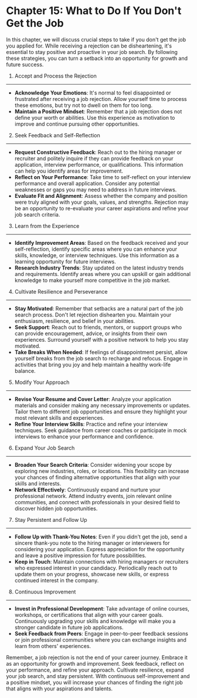 Chapter 15: What to Do If You Don't Get the Job
===============================================

In this chapter, we will discuss crucial steps to take if you don't get the job you applied for. While receiving a rejection can be disheartening, it's essential to stay positive and proactive in your job search. By following these strategies, you can turn a setback into an opportunity for growth and future success.

1. Accept and Process the Rejection
-----------------------------------

* **Acknowledge Your Emotions**: It's normal to feel disappointed or frustrated after receiving a job rejection. Allow yourself time to process these emotions, but try not to dwell on them for too long.
* **Maintain a Positive Mindset**: Remember that a job rejection does not define your worth or abilities. Use this experience as motivation to improve and continue pursuing other opportunities.

2. Seek Feedback and Self-Reflection
------------------------------------

* **Request Constructive Feedback**: Reach out to the hiring manager or recruiter and politely inquire if they can provide feedback on your application, interview performance, or qualifications. This information can help you identify areas for improvement.
* **Reflect on Your Performance**: Take time to self-reflect on your interview performance and overall application. Consider any potential weaknesses or gaps you may need to address in future interviews.
* **Evaluate Fit and Alignment**: Assess whether the company and position were truly aligned with your goals, values, and strengths. Rejection may be an opportunity to re-evaluate your career aspirations and refine your job search criteria.

3. Learn from the Experience
----------------------------

* **Identify Improvement Areas**: Based on the feedback received and your self-reflection, identify specific areas where you can enhance your skills, knowledge, or interview techniques. Use this information as a learning opportunity for future interviews.
* **Research Industry Trends**: Stay updated on the latest industry trends and requirements. Identify areas where you can upskill or gain additional knowledge to make yourself more competitive in the job market.

4. Cultivate Resilience and Perseverance
----------------------------------------

* **Stay Motivated**: Remember that setbacks are a natural part of the job search process. Don't let rejection dishearten you. Maintain your enthusiasm, resilience, and belief in your abilities.
* **Seek Support**: Reach out to friends, mentors, or support groups who can provide encouragement, advice, or insights from their own experiences. Surround yourself with a positive network to help you stay motivated.
* **Take Breaks When Needed**: If feelings of disappointment persist, allow yourself breaks from the job search to recharge and refocus. Engage in activities that bring you joy and help maintain a healthy work-life balance.

5. Modify Your Approach
-----------------------

* **Revise Your Resume and Cover Letter**: Analyze your application materials and consider making any necessary improvements or updates. Tailor them to different job opportunities and ensure they highlight your most relevant skills and experiences.
* **Refine Your Interview Skills**: Practice and refine your interview techniques. Seek guidance from career coaches or participate in mock interviews to enhance your performance and confidence.

6. Expand Your Job Search
-------------------------

* **Broaden Your Search Criteria**: Consider widening your scope by exploring new industries, roles, or locations. This flexibility can increase your chances of finding alternative opportunities that align with your skills and interests.
* **Network Effectively**: Continuously expand and nurture your professional network. Attend industry events, join relevant online communities, and connect with professionals in your desired field to discover hidden job opportunities.

7. Stay Persistent and Follow Up
--------------------------------

* **Follow Up with Thank-You Notes**: Even if you didn't get the job, send a sincere thank-you note to the hiring manager or interviewers for considering your application. Express appreciation for the opportunity and leave a positive impression for future possibilities.
* **Keep in Touch**: Maintain connections with hiring managers or recruiters who expressed interest in your candidacy. Periodically reach out to update them on your progress, showcase new skills, or express continued interest in the company.

8. Continuous Improvement
-------------------------

* **Invest in Professional Development**: Take advantage of online courses, workshops, or certifications that align with your career goals. Continuously upgrading your skills and knowledge will make you a stronger candidate in future job applications.
* **Seek Feedback from Peers**: Engage in peer-to-peer feedback sessions or join professional communities where you can exchange insights and learn from others' experiences.

Remember, a job rejection is not the end of your career journey. Embrace it as an opportunity for growth and improvement. Seek feedback, reflect on your performance, and refine your approach. Cultivate resilience, expand your job search, and stay persistent. With continuous self-improvement and a positive mindset, you will increase your chances of finding the right job that aligns with your aspirations and talents.
